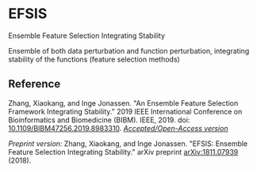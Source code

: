 # EFSIS
Ensemble Feature Selection Integrating Stability

Ensemble of both data perturbation and function perturbation, integrating stability of the functions (feature selection methods)

## Reference
Zhang, Xiaokang, and Inge Jonassen. "An Ensemble Feature Selection Framework Integrating Stability." 2019 IEEE International Conference on Bioinformatics and Biomedicine (BIBM). IEEE, 2019. doi: [10.1109/BIBM47256.2019.8983310](https://doi.org/10.1109/BIBM47256.2019.8983310). [<em>Accepted/Open-Access version</em>](https://bora.uib.no/bora-xmlui/handle/1956/22457)

<em>Preprint version:</em> Zhang, Xiaokang, and Inge Jonassen. "EFSIS: Ensemble Feature Selection Integrating Stability." arXiv preprint [arXiv:1811.07939](https://arxiv.org/abs/1811.07939) (2018).
